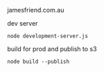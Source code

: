 jamesfriend.com.au


dev server

```
node development-server.js
```

build for prod and publish to s3

```
node build --publish
```
